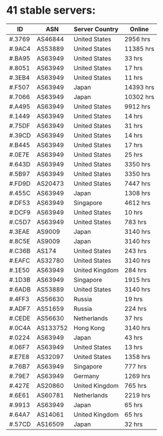 # 41 stable servers:

| ID | ASN | Server Country | Online |
| ------ | ------ | ------ | ------ |
| #.3769 | AS46844 | United States | 2956 hrs |
| #.9AC4 | AS53889 | United States | 11385 hrs |
| #.BA95 | AS63949 | United States | 33 hrs |
| #.8051 | AS63949 | United States | 17 hrs |
| #.3EB4 | AS63949 | United States | 11 hrs |
| #.F507 | AS63949 | Japan | 14393 hrs |
| #.7066 | AS63949 | Japan | 10302 hrs |
| #.A495 | AS63949 | United States | 9912 hrs |
| #.1449 | AS63949 | United States | 14 hrs |
| #.75DF | AS63949 | United States | 31 hrs |
| #.39CD | AS63949 | United States | 14 hrs |
| #.B445 | AS63949 | United States | 17 hrs |
| #.0E7E | AS63949 | United States | 25 hrs |
| #.643D | AS63949 | United States | 3350 hrs |
| #.5B97 | AS63949 | United States | 3350 hrs |
| #.FD9D | AS20473 | United States | 7447 hrs |
| #.455C | AS63949 | Japan | 1308 hrs |
| #.DF53 | AS63949 | Singapore | 4612 hrs |
| #.DCF9 | AS63949 | United States | 10 hrs |
| #.C5D7 | AS63949 | United States | 783 hrs |
| #.3EAE | AS9009 | Japan | 3140 hrs |
| #.8C5E | AS9009 | Japan | 3140 hrs |
| #.C36B | AS174 | United States | 243 hrs |
| #.EAFC | AS32780 | United States | 3140 hrs |
| #.1E50 | AS63949 | United Kingdom | 284 hrs |
| #.1D3B | AS63949 | Singapore | 1915 hrs |
| #.6ADB | AS53889 | United States | 3140 hrs |
| #.4FF3 | AS56630 | Russia | 19 hrs |
| #.ADF7 | AS51659 | Russia | 224 hrs |
| #.CEDE | AS56630 | Netherlands | 37 hrs |
| #.0C4A | AS133752 | Hong Kong | 3140 hrs |
| #.0224 | AS63949 | Japan | 43 hrs |
| #.06F7 | AS63949 | United States | 13 hrs |
| #.E7E8 | AS32097 | United States | 1358 hrs |
| #.76B7 | AS63949 | Singapore | 777 hrs |
| #.79E7 | AS63949 | Germany | 1269 hrs |
| #.427E | AS20860 | United Kingdom | 765 hrs |
| #.6E61 | AS60781 | Netherlands | 2219 hrs |
| #.9913 | AS63949 | Japan | 65 hrs |
| #.64A7 | AS14061 | United Kingdom | 65 hrs |
| #.57CD | AS16509 | Japan | 32 hrs |

